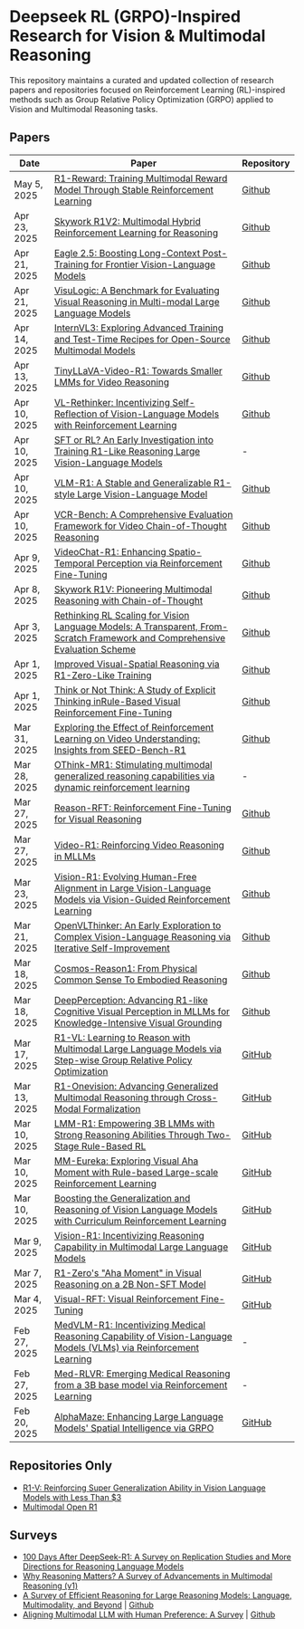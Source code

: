 # Deepseek RL (GRPO)-Inspired Research for Vision & Multimodal Reasoning

This repository maintains a curated and updated collection of research papers and repositories focused on Reinforcement Learning (RL)-inspired methods such as Group Relative Policy Optimization (GRPO) applied to Vision and Multimodal Reasoning tasks.

## Papers

| Date           | Paper                                                                                                                                               | Repository                                                |
|----------------|-----------------------------------------------------------------------------------------------------------------------------------------------------|-----------------------------------------------------------|
| May 5, 2025   |  [R1-Reward: Training Multimodal Reward Model Through Stable Reinforcement Learning](https://arxiv.org/abs/2505.02835)   |  [Github](https://github.com/yfzhang114/r1_reward)   |
| Apr 23, 2025  |  [Skywork R1V2: Multimodal Hybrid Reinforcement Learning for Reasoning](https://arxiv.org/abs/2504.16656)                |  [Github](https://github.com/SkyworkAI/Skywork-R1V)  |
| Apr 21, 2025  |  [Eagle 2.5: Boosting Long-Context Post-Training for Frontier Vision-Language Models](https://arxiv.org/abs/2504.15271)  |  [Github](https://github.com/NVlabs/EAGLE)  |
| Apr 21, 2025  |  [VisuLogic: A Benchmark for Evaluating Visual Reasoning in Multi-modal Large Language Models](https://arxiv.org/abs/2504.15279)  |  [Github](https://github.com/VisuLogic-Benchmark/VisuLogic-Eval)  |
| Apr 14, 2025  |  [InternVL3: Exploring Advanced Training and Test-Time Recipes for Open-Source Multimodal Models](https://arxiv.org/abs/2504.10479)  |  [Github](https://github.com/OpenGVLab/InternVL)  |
| Apr 13, 2025  |  [TinyLLaVA-Video-R1: Towards Smaller LMMs for Video Reasoning](https://arxiv.org/abs/2504.09641)  |  [Github](https://github.com/ZhangXJ199/TinyLLaVA-Video-R1)  |
| Apr 10, 2025  |  [VL-Rethinker: Incentivizing Self-Reflection of Vision-Language Models with Reinforcement Learning](https://arxiv.org/abs/2504.08837)  |  [Github](https://github.com/TIGER-AI-Lab/VL-Rethinker/)  |
| Apr 10, 2025  |  [SFT or RL? An Early Investigation into Training R1-Like Reasoning Large Vision-Language Models](https://arxiv.org/abs/2504.11468)  |  -  |
| Apr 10, 2025  |  [VLM-R1: A Stable and Generalizable R1-style Large Vision-Language Model](https://arxiv.org/abs/2504.07615)  |  [Github](https://github.com/om-ai-lab/VLM-R1)  |
| Apr 10, 2025  |  [VCR-Bench: A Comprehensive Evaluation Framework for Video Chain-of-Thought Reasoning](https://arxiv.org/abs/2504.07956)                            |  [Github](https://github.com/zhishuifeiqian/VCR-Bench)  |
| Apr 9, 2025 | [VideoChat-R1: Enhancing Spatio-Temporal Perception via Reinforcement Fine-Tuning](https://arxiv.org/abs/2504.06958)                                   |  [Github](https://github.com/OpenGVLab/VideoChat-R1)  |
| Apr 8, 2025  | [Skywork R1V: Pioneering Multimodal Reasoning with Chain-of-Thought](https://arxiv.org/abs/2504.05599)                                                |  [Github](https://github.com/SkyworkAI/Skywork-R1V)  |
| Apr 3, 2025  | [Rethinking RL Scaling for Vision Language Models: A Transparent, From-Scratch Framework and Comprehensive Evaluation Scheme](https://arxiv.org/abs/2504.02587)  | [Github](https://github.com/GAIR-NLP/MAYE)  |
| Apr 1, 2025  | [Improved Visual-Spatial Reasoning via R1-Zero-Like Training](https://arxiv.org/abs/2504.00883)  | [Github](https://github.com/zhijie-group/R1-Zero-VSI) |
| Apr 1, 2025  | [Think or Not Think: A Study of Explicit Thinking inRule-Based Visual Reinforcement Fine-Tuning](https://arxiv.org/abs/2503.16188)  | [Github](https://github.com/minglllli/CLS-RL)  |
| Mar 31, 2025  | [Exploring the Effect of Reinforcement Learning on Video Understanding: Insights from SEED-Bench-R1](https://arxiv.org/abs/2503.24376)  | [Github](https://github.com/TencentARC/SEED-Bench-R1)  |
| Mar 28, 2025   | [OThink-MR1: Stimulating multimodal generalized reasoning capabilities via dynamic reinforcement learning](https://arxiv.org/abs/2503.16081)  | - |
| Mar 27, 2025  | [Reason-RFT: Reinforcement Fine-Tuning for Visual Reasoning](https://arxiv.org/abs/2503.20752)  | [Github](https://github.com/tanhuajie/Reason-RFT)  |
| Mar 27, 2025   | [Video-R1: Reinforcing Video Reasoning in MLLMs](https://arxiv.org/abs/2503.21776)                                                                   | [Github](https://github.com/tulerfeng/Video-R1)          |
| Mar 23, 2025   | [Vision-R1: Evolving Human-Free Alignment in Large Vision-Language Models via Vision-Guided Reinforcement Learning](https://arxiv.org/abs/2503.18013) | [Github](https://github.com/jefferyZhan/Griffon/tree/master/Vision-R1) |
| Mar 21, 2025   | [OpenVLThinker: An Early Exploration to Complex Vision-Language Reasoning via Iterative Self-Improvement](https://arxiv.org/abs/2503.17352) | [Github](https://github.com/yihedeng9/OpenVLThinker) | 
| Mar 18, 2025   | [Cosmos-Reason1: From Physical Common Sense To Embodied Reasoning](https://arxiv.org/abs/2503.15558)                                                | [Github](https://github.com/nvidia-cosmos/cosmos-reason1)  |
| Mar 18, 2025   | [DeepPerception: Advancing R1-like Cognitive Visual Perception in MLLMs for Knowledge-Intensive Visual Grounding](https://arxiv.org/abs/2503.12797) | [Github](https://github.com/thunlp/DeepPerception)        |
| Mar 17, 2025   | [R1-VL: Learning to Reason with Multimodal Large Language Models via Step-wise Group Relative Policy Optimization](https://arxiv.org/abs/2503.12937) | [GitHub](https://github.com/jingyi0000/R1-VL)             |
| Mar 13, 2025   | [R1-Onevision: Advancing Generalized Multimodal Reasoning through Cross-Modal Formalization](https://arxiv.org/abs/2503.10615)                       | [GitHub](https://github.com/Fancy-MLLM/R1-onevision)      |
| Mar 10, 2025   | [LMM-R1: Empowering 3B LMMs with Strong Reasoning Abilities Through Two-Stage Rule-Based RL](https://arxiv.org/abs/2503.07536)                       | [GitHub](https://github.com/TideDra/lmm-r1)               |
| Mar 10, 2025   | [MM-Eureka: Exploring Visual Aha Moment with Rule-based Large-scale Reinforcement Learning](https://arxiv.org/abs/2503.07365)                        | [GitHub](https://github.com/ModalMinds/MM-EUREKA)         |
| Mar 10, 2025   | [Boosting the Generalization and Reasoning of Vision Language Models with Curriculum Reinforcement Learning](https://arxiv.org/abs/2503.07065)       | [GitHub](https://github.com/ding523/Curr_REFT)            |
| Mar 9, 2025    | [Vision-R1: Incentivizing Reasoning Capability in Multimodal Large Language Models](https://arxiv.org/abs/2503.06749)                                | [GitHub](https://github.com/Osilly/Vision-R1)             |
| Mar 7, 2025    | [R1-Zero's "Aha Moment" in Visual Reasoning on a 2B Non-SFT Model](https://arxiv.org/abs/2503.05132)                                                 | [GitHub](https://github.com/turningpoint-ai/VisualThinker-R1-Zero) |
| Mar 4, 2025    | [Visual-RFT: Visual Reinforcement Fine-Tuning](https://huggingface.co/papers/2503.01785)                                                             | [GitHub](https://github.com/Liuziyu77/Visual-RFT)         |
| Feb 27, 2025   | [MedVLM-R1: Incentivizing Medical Reasoning Capability of Vision-Language Models (VLMs) via Reinforcement Learning](https://arxiv.org/abs/2502.19634) | - |
| Feb 27, 2025   | [Med-RLVR: Emerging Medical Reasoning from a 3B base model via Reinforcement Learning](https://arxiv.org/abs/2502.19655)                             | - |
| Feb 20, 2025   | [AlphaMaze: Enhancing Large Language Models' Spatial Intelligence via GRPO](https://arxiv.org/abs/2502.14669)                                        | [GitHub](https://github.com/menloresearch/visual-thinker) |

## Repositories Only
- [R1-V: Reinforcing Super Generalization Ability in Vision Language Models with Less Than $3](https://github.com/Deep-Agent/R1-V)
- [Multimodal Open R1](https://github.com/EvolvingLMMs-Lab/open-r1-multimodal)


## Surveys
- [100 Days After DeepSeek-R1: A Survey on Replication Studies and More Directions for Reasoning Language Models](https://arxiv.org/abs/2505.00551)
- [Why Reasoning Matters? A Survey of Advancements in Multimodal Reasoning (v1)](https://arxiv.org/abs/2504.03151)
- [A Survey of Efficient Reasoning for Large Reasoning Models: Language, Multimodality, and Beyond](https://arxiv.org/abs/2503.21614) | [Github](https://github.com/XiaoYee/Awesome_Efficient_LRM_Reasoning)
- [Aligning Multimodal LLM with Human Preference: A Survey](https://arxiv.org/abs/2503.14504) | [Github](https://github.com/BradyFU/Awesome-Multimodal-Large-Language-Models/tree/Alignment)
